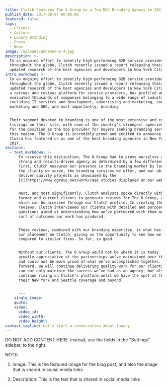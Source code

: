 ```yaml
---
title: Clutch Features The O Group as a Top NYC Branding Agency in 2017
publish_date: 2017-08-07 00:00:00
featured: false
tags:
  - Clients
  - Culture
  - Luxury Branding
  - Press
  - News
image: /uploads/unnamed-6-4.jpg
description: >-
  In an ongoing effort to identify high-performing B2B service providers
  throughout the globe, Clutch recently issued a report releasing their most
  updated research of the best agencies and developers in New York City.
intro_markdown: >-
  In an ongoing effort to identify high-performing B2B service providers
  throughout the globe, Clutch recently issued a report releasing their most
  updated research of the best agencies and developers in New York City. Clutch,
  a ratings and reviews platform for service providers, has profiled and
  evaluated thousands of companies belonging to a wide range of industries,
  including IT services and development, advertising and marketing, social media
  marketing and SEO, and most importantly, branding


  Their segment devoted to branding is one of the most extensive and competitive
  listings on their site, with some of the country’s strongest agencies vying
  for the position as the top provider for buyers seeking branding services. For
  this reason, The O Group is incredibly proud and excited to announce that
  Clutch has featured us as one of the best branding agencies in New York in
  2017.
sections:
  - text_markdown: >-
      To receive this distinction, The O Group had to prove ourselves as a
      strong and results-driven agency as determined by a few different factors.
      First, Clutch measured our presence in the branding market by looking at
      the clients we serve, the branding services we offer, and our ability to
      deliver quality projects as showcased by the
      [c](https://www.ogroup.net/work/)ase studies displayed on our website.


      Next, and most significantly, Clutch analysts spoke directly with our
      former and current clients to generate reviews for The O Group, all of
      which can be accessed through our Clutch profile. In creating these
      reviews, Clutch interviewed our clients with detailed and purposeful
      questions aimed at understanding how we’ve partnered with them and what
      sort of outcomes our work has produced.


      These reviews, combined with our branding expertise, is what has led to
      our placement on Clutch, giving us the opportunity to see how we rank
      compared to similar firms. So far, so good.


      Without our clients, The O Group would not be where it is today. We are
      greatly appreciative of the partnerships we’ve maintained over the years
      and could not be more proud of what we’ve accomplished together. Moving
      forward, we will continue delivering quality work for our clients so we
      can not only maintain the success we’ve had as an agency, but also
      continue rising on Clutch’s platform until we have the spot at the top of
      their New York and Seattle coverage and beyond.


      ---
    single_image:
    quote:
    video:
      video_id:
      video_width:
      video_height:
contact_tagline: Let's start a conversation about luxury.
---
```



DO NOT ADD CONTENT HERE. Instead, use the fields in the "Settings" sidebar, to the right.

NOTE:

1. Image: This is the featured image for the blog post, and also the image that is shared in social media links

2. Description: This is the text that is shared in social media links